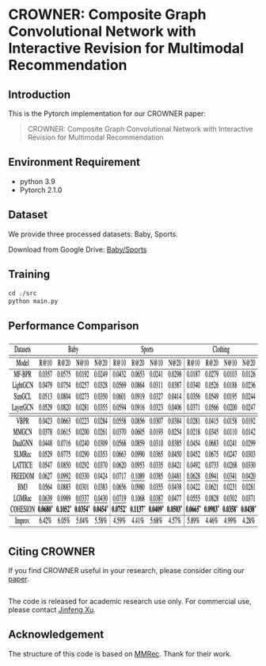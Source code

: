 # CROWNER: Composite Graph Convolutional Network with Interactive Revision for Multimodal Recommendation

<!-- PROJECT LOGO -->

## Introduction

This is the Pytorch implementation for our CROWNER paper:

>CROWNER: Composite Graph Convolutional Network with Interactive Revision for Multimodal Recommendation

## Environment Requirement
- python 3.9
- Pytorch 2.1.0

## Dataset

We provide three processed datasets: Baby, Sports.

Download from Google Drive: [Baby/Sports](https://drive.google.com/drive/folders/1tU4IxYbLXMkp_DbIOPGvCry16uPvolLk)

## Training
  ```
  cd ./src
  python main.py
  ```
## Performance Comparison
<img src="image/result.png" width="900px" height="380px"/>

## Citing CROWNER
If you find CROWNER useful in your research, please consider citing our [paper]().
```

```
The code is released for academic research use only. For commercial use, please contact [Jinfeng Xu](jinfeng.xu0605@gmail.com).


## Acknowledgement
The structure of this code is  based on [MMRec](https://github.com/enoche/MMRec). Thank for their work.